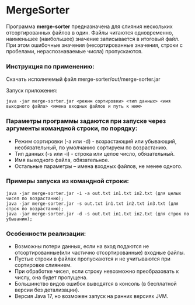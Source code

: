 # MergeSorter

Программа **merge-sorter** предназначена для слияния нескольких отсортированных файлов в один. Файлы читаются одновременно, наименьшее (наибольшее) значение записывается в итоговый файл. При этом ошибочные значения (несортированные значения, строки с пробелами, нераспознаваемые числа) пропускаются.

### Инструкция по применению:

  Скачать исполняемый файл merge-sorter/out/merge-sorter.jar
  
  Запуск приложения: 
  
    java -jar merge-sorter.jar <режим сортировки> <тип данных> <имя выходного файла> <имена входных файлов и путь к ним>

### Параметры программы задаются при запуске через аргументы командной строки, по порядку:

* Режим сортировки (-a или -d) - возрастающий или убывающий, необязательный, по умолчанию сортируем по возрастанию.
* Тип данных (-s или -i) - строка или целое число, обязательный.
* Имя выходного файла, обязательное.
* Остальные параметры – имена входных файлов, не менее одного.

### Примеры запуска из командной строки:

    java -jar merge-sorter.jar -i -a out.txt in1.txt in2.txt (для целых чисел по возрастанию);
    java -jar merge-sorter.jar -s out.txt in1.txt in2.txt in3.txt (для строк по возрастанию);
    java -jar merge-sorter.jar -d -s out.txt in1.txt in2.txt (для строк по убыванию);

### Особенности реализации:

- Возможны потери данных, если на вход подаются не отсортированные(или частично отсортированные) входные файлы.
- Пустые строки в файлах пропускаются и не учитываются при сортировке слиянием.
- При обработке чисел, если строку невозможно преобразовать к числу, она будет пропущена.
- Большинство видов ошибок выводятся в консоль (в бесплатной версии без детализации).
- Версия Java 17, но возможен запуск на ранних версиях JVM.
